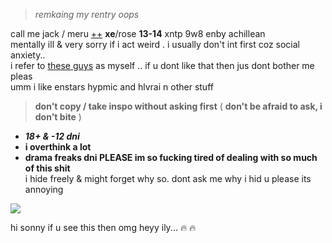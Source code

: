 > *remkaing my rentry oops*

call me jack / meru [++](https://en.pronouns.page/@gigolo) **xe**/rose **13-14** xntp 9w8 enby achillean  
mentally ill & very sorry if i act weird . i usually don't int first coz social anxiety..  
i refer to [these guys](https://txti.es/lastwish) as myself .. if u dont like that then jus dont bother me pleas  
umm i like enstars hypmic and hlvrai n other stuff

> **don't copy / take inspo without asking first** ( **don't be afraid to ask, i don't bite** )

+ _**18+ & -12 dni**_  
+ **i overthink a lot**  
+ **drama freaks dni PLEASE im so fucking tired of dealing with so much of this shit**  
i hide freely & might forget why so. dont ask me why i hid u please its annoying  

![](https://cdn.discordapp.com/attachments/729124835296280689/1068074827069542440/image.jpeg)

hi sonny if u see this then omg heyy ily... :fire: :fire:
